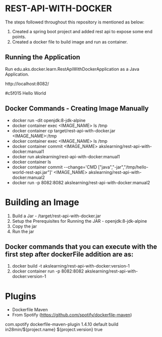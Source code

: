 # REST-API-WITH-DOCKER

The steps followed throughout this repository is mentioned as below:

1.   Created a spring boot project and added rest api to expose some end points.
2.   Created a docker file to build image and run as container.


## Running the Application
Run edu.aks.docker.learn.RestApiWithDockerApplication as a Java Application.

http://localhost:8082/

  #c5f015 Hello World 

## Docker Commands - Creating Image Manually

- docker run -dit openjdk:8-jdk-alpine
- docker container exec <IMAGE_NAME> ls /tmp
- docker container cp target/rest-api-with-docker.jar <IMAGE_NAME>:/tmp
- docker container exec <IMAGE_NAME> ls /tmp
- docker container commit <IMAGE_NAME> akslearning/rest-api-with-docker:manual1
- docker run akslearning/rest-api-with-docker:manual1
- docker container ls
- docker container commit --change='CMD ["java","-jar","/tmp/hello-world-rest-api.jar"]' <IMAGE_NAME> akslearning/rest-api-with-docker:manual2
- docker run -p 8082:8082 akslearning/rest-api-with-docker:manual2

# Building an Image
1. Build a Jar - /target/rest-api-with-docker.jar
2. Setup the Prerequisites for Running the JAR - openjdk:8-jdk-alpine
3. Copy the jar
4. Run the jar

## Docker commands that you can execute with the first step after dockerFile addition are as:
1. docker build -t akslearning/rest-api-with-docker:version-1
2. docker container run -p 8082:8082 akslearning/rest-api-with-docker:version-1

# Plugins
* Dockerfile Maven
* From Spotify  (https://github.com/spotify/dockerfile-maven)

<plugin>
	<groupId>com.spotify</groupId>
	<artifactId>dockerfile-maven-plugin</artifactId>
	<version>1.4.10</version>
	<executions>
		<execution>
			<id>default</id>
			<goals>
				<goal>build</goal>
			</goals>
		</execution>
	</executions>
	<configuration>
	<repository>in28min/${project.name}</repository>
		<tag>${project.version}</tag>
		<skipDockerInfo>true</skipDockerInfo>
	</configuration>
</plugin>
